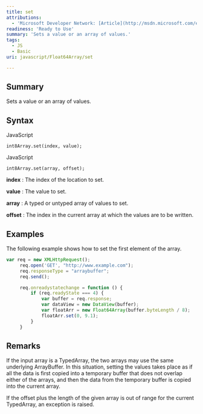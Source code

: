 ```yaml
---
title: set
attributions:
  - 'Microsoft Developer Network: [Article](http://msdn.microsoft.com/en-us/library/ie/br212927(v=vs.94).aspx)'
readiness: 'Ready to Use'
summary: 'Sets a value or an array of values.'
tags:
  - JS
  - Basic
uri: javascript/Float64Array/set

---
```

## Summary

Sets a value or an array of values.

## Syntax

<span class="language">JavaScript</span>

    int8Array.set(index, value);

<span class="language">JavaScript</span>

    int8Array.set(array, offset);

**index**
:   The index of the location to set.

**value**
:   The value to set.

**array**
:   A typed or untyped array of values to set.

**offset**
:   The index in the current array at which the values are to be written.

## Examples

The following example shows how to set the first element of the array.

``` js
var req = new XMLHttpRequest();
     req.open('GET', "http://www.example.com");
     req.responseType = "arraybuffer";
     req.send();

     req.onreadystatechange = function () {
         if (req.readyState === 4) {
             var buffer = req.response;
             var dataView = new DataView(buffer);
             var floatArr = new Float64Array(buffer.byteLength / 8);
             floatArr.set(0, 9.1);
         }
     }
```

## Remarks

If the input array is a TypedArray, the two arrays may use the same underlying ArrayBuffer. In this situation, setting the values takes place as if all the data is first copied into a temporary buffer that does not overlap either of the arrays, and then the data from the temporary buffer is copied into the current array.

If the offset plus the length of the given array is out of range for the current TypedArray, an exception is raised.

